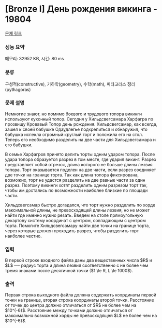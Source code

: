 # [Bronze I] День рождения викинга - 19804 

[문제 링크](https://www.acmicpc.net/problem/19804) 

### 성능 요약

메모리: 32952 KB, 시간: 80 ms

### 분류

구성적(constructive), 기하학(geometry), 수학(math), 피타고라스 정리(pythagoras)

### 문제 설명

<p>Немногие знают, но помимо боевого и трудового топора викинги используют кухонный топор. Сегодня у Хильдсвегсамара Харфагра по прозвищу Кровавый Топор день рождения. Хильдсвегсамар, как всегда, зашел к своей бабушке Одаудлегье подкрепиться и обнаружил, что бабушка испекла огромный круглый торт и положила его на стол. Теперь его необходимо разделить на две  части для Хильдсвегсамара и его бабушки.</p>

<p>В семье Харфагров принято делить торты одним ударом топора. После удара топора образуется разрез в том месте, где ударил викинг. Разрез представляет собой отрезок, длина которого не больше длины лезвия топора. Торт оказывается поделен на две части, если разрез соединяет две точки на границе торта. Так как длина топора фиксирована, возможно, торт не удастся разделить на две равные части за один разрез. Поэтому викинги хотят разделить одним разрезом торт так, чтобы им достались по возможности наиболее близкие по площади части.</p>

<p>Хильдсвегсамар быстро догадался, что торт нужно разделить по хорде максимальной длины, не превосходящей длины лезвия, но не может найти где именно нужно резать. Введем на столе прямоугольную декартову систему координат с центром, совпадающим с центром торта. Помогите Хильдсвегсамару найти две точки на границе торта, через которые должен проходить разрез, чтобы  разделить торт наиболее честно.</p>

### 입력 

 <p>В первой строке входного файла даны два вещественных числа $R$ и $L$ --- радиус торта и длина лезвия соответственно с не более чем тремя знаками после десятичной точки ($1 \le R, L \le 1000$).</p>

### 출력 

 <p>Первая строка выходного файла должна содержать координаты первой точки на границе, вторая строка координаты второй точки. Расстояние от точек до центра должно отличаться от $R$ не более чем на $10^{-6}$. Расстояние между точками должно отличаться от максимально возможной хорды не превосходящей $L$ не более чем на $10^{-6}$.</p>


